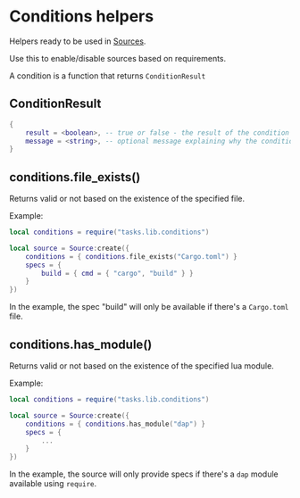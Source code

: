# Conditions helpers

Helpers ready to be used in [Sources](./source.md).

Use this to enable/disable sources based on requirements.

A condition is a function that returns `ConditionResult`

## ConditionResult

```lua
{
    result = <boolean>, -- true or false - the result of the condition check
    message = <string>, -- optional message explaining why the condition is falsy
}
```

## conditions.file_exists()

Returns valid or not based on the existence of the specified file.

Example:

```lua
local conditions = require("tasks.lib.conditions")

local source = Source:create({
    conditions = { conditions.file_exists("Cargo.toml") }
    specs = {
        build = { cmd = { "cargo", "build" } }
    }
})
```

In the example, the spec "build" will only be available if there's a `Cargo.toml` file.

## conditions.has_module()

Returns valid or not based on the existence of the specified lua module.

Example:

```lua
local conditions = require("tasks.lib.conditions")

local source = Source:create({
    conditions = { conditions.has_module("dap") }
    specs = {
        ...
    }
})
```

In the example, the source will only provide specs if there's a `dap` module available using `require`.
